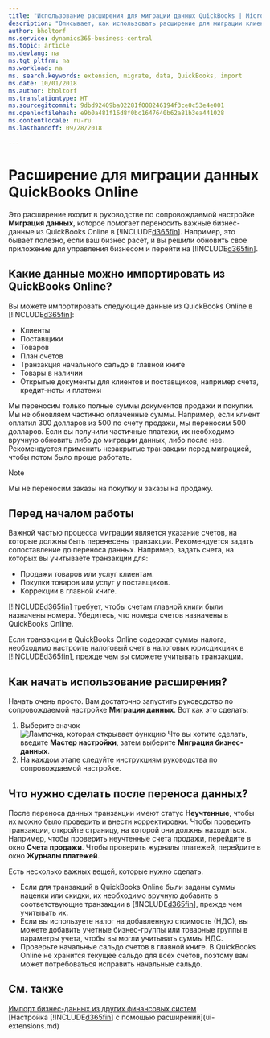 ```yaml
---
title: "Использование расширения для миграции данных QuickBooks | Microsoft Docs"
description: "Описывает, как использовать расширение для миграции клиентов, поставщиков, товаров и счетов из QuickBooks Online в Business Central."
author: bholtorf
ms.service: dynamics365-business-central
ms.topic: article
ms.devlang: na
ms.tgt_pltfrm: na
ms.workload: na
ms. search.keywords: extension, migrate, data, QuickBooks, import
ms.date: 10/01/2018
ms.author: bholtorf
ms.translationtype: HT
ms.sourcegitcommit: 9dbd92409ba02281f008246194f3ce0c53e4e001
ms.openlocfilehash: e9b0a481f16d8f0bc1647640b62a81b3ea441028
ms.contentlocale: ru-ru
ms.lasthandoff: 09/28/2018

---
```


# <a name="the-quickbooks-online-data-migration-extension"></a>Расширение для миграции данных QuickBooks Online
Это расширение входит в руководстве по сопровождаемой настройке **Миграция данных**, которое помогает переносить важные бизнес-данные из QuickBooks Online в [!INCLUDE[d365fin](includes/d365fin_md.md)]. Например, это бывает полезно, если ваш бизнес расет, и вы решили обновить свое приложение для управления бизнесом и перейти на [!INCLUDE[d365fin](includes/d365fin_md.md)].

## <a name="what-data-can-i-import-from-quickbooks-online"></a>Какие данные можно импортировать из QuickBooks Online?
Вы можете импортировать следующие данные из QuickBooks Online в [!INCLUDE[d365fin](includes/d365fin_md.md)]:  

* Клиенты
* Поставщики
* Товаров
* План счетов
* Транзакция начального сальдо в главной книге
* Товары в наличии
* Открытые документы для клиентов и поставщиков, например счета, кредит-ноты и платежи

Мы переносим только полные суммы документов продажи и покупки. Мы не обновляем частично оплаченные суммы. Например, если клиент оплатил 300 долларов из 500 по счету продажи, мы переносим 500 долларов. Если вы получили частичные платежи, их необходимо вручную обновить либо до миграции данных, либо после нее. Рекомендуется применить незакрытые транзакции перед миграцией, чтобы потом было проще работать.

> [!NOTE]  
>   Мы не переносим заказы на покупку и заказы на продажу.

## <a name="before-you-start"></a>Перед началом работы
Важной частью процесса миграции является указание счетов, на которые должны быть перенесены транзакции. Рекомендуется задать сопоставление до переноса данных. Например, задать счета, на которых вы учитываете транзакции для:  

* Продажи товаров или услуг клиентам.
* Покупки товаров или услуг у поставщиков.  
* Коррекции в главной книге.  

[!INCLUDE[d365fin](includes/d365fin_md.md)] требует, чтобы счетам главной книги были назначены номера. Убедитесь, что номера счетов назначены в QuickBooks Online.

Если транзакции в QuickBooks Online содержат суммы налога, необходимо настроить налоговый счет в налоговых юрисдикциях в [!INCLUDE[d365fin](includes/d365fin_md.md)], прежде чем вы сможете учитывать транзакции.

## <a name="how-do-i-start-using-the-extension"></a>Как начать использование расширения?
Начать очень просто. Вам достаточно запустить руководство по сопровождаемой настройке **Миграция данных**. Вот как это сделать:

1. Выберите значок ![Лампочка, которая открывает функцию Что вы хотите сделать](media/ui-search/search_small.png "Что вы хотите сделать"), введите **Мастер настройки**, затем выберите **Миграция бизнес-данных**.
2. На каждом этапе следуйте инструкциям руководства по сопровождаемой настройке.

## <a name="what-do-i-do-after-i-migrate-data"></a>Что нужно сделать после переноса данных?
После переноса данных транзакции имеют статус **Неучтенные**, чтобы их можно было проверить и внести корректировки. Чтобы проверить транзакции, откройте страницу, на которой они должны находиться. Например, чтобы проверить неучтенные счета продажи, перейдите в окно **Счета продажи**. Чтобы проверить журналы платежей, перейдите в окно **Журналы платежей**.   

Есть несколько важных вещей, которые нужно сделать.

* Если для транзакций в QuickBooks Online были заданы суммы наценки или скидки, их необходимо вручную добавить в соответствующие транзакции в [!INCLUDE[d365fin](includes/d365fin_md.md)], прежде чем учитывать их.
* Если вы используете налог на добавленную стоимость (НДС), вы можете добавить учетные бизнес-группы или товарные группы в параметры учета, чтобы вы могли учитывать суммы НДС.
* Проверьте начальные сальдо счетов в главной книге. В QuickBooks Online не хранится текущее сальдо для всех счетов, поэтому вам может потребоваться исправить начальные сальдо.

## <a name="see-also"></a>См. также
[Импорт бизнес-данных из других финансовых систем](across-import-data-configuration-packages.md)  
[Настройка [!INCLUDE[d365fin](includes/d365fin_md.md)] с помощью расширений](ui-extensions.md)  

